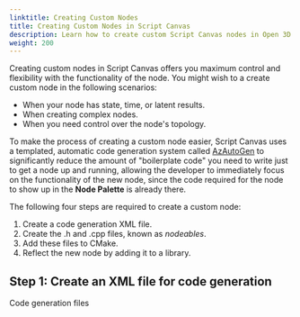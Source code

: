 ```yaml
---
linktitle: Creating Custom Nodes
title: Creating Custom Nodes in Script Canvas
description: Learn how to create custom Script Canvas nodes in Open 3D Engine (O3DE).
weight: 200
---
```


Creating custom nodes in Script Canvas offers you maximum control and flexibility with the functionality of the node. You might wish to a create custom node in the following scenarios:

* When your node has state, time, or latent results.
* When creating complex nodes.
* When you need control over the node's topology.

To make the process of creating a custom node easier, Script Canvas uses a templated, automatic code generation system called [AzAutoGen](/docs/user-guide/programming/autogen/) to significantly reduce the amount of "boilerplate code" you need to write just to get a node up and running, allowing the developer to immediately focus on the functionality of the new node, since the code required for the node to show up in the **Node Palette** is already there.

The following four steps are required to create a custom node:

1. Create a code generation XML file.
1. Create the .h and .cpp files, known as _nodeables_.
1. Add these files to CMake.
1. Reflect the new node by adding it to a library.

## Step 1: Create an XML file for code generation

Code generation files 